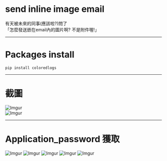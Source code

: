 # send inline image email
有天被未來的同事(應該啦?)問了    
「怎麼發送嵌在email內的圖片啊? 不是附件喔!」    

-----

# Packages install

```
pip install coloredlogs
```

-----

# 截圖

![Imgur](https://imgur.com/dmQ9pA7.png)    
![Imgur](https://imgur.com/Rm6mFnc.png)

-----

# Application_password 獲取

![Imgur](https://imgur.com/YKOUQ2O.png)
![Imgur](https://imgur.com/MIuQEqd.png)
![Imgur](https://imgur.com/TKlwqr5.png)
![Imgur](https://imgur.com/dQIp02W.png)
![Imgur](https://imgur.com/YBVtsBc.png)